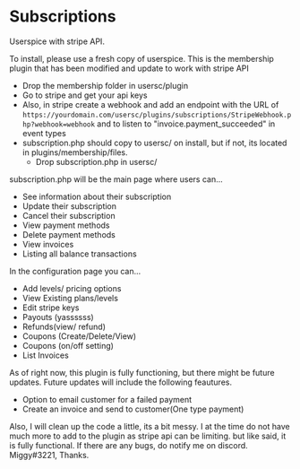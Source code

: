 # Subscriptions
Userspice with stripe API.

To install, please use a fresh copy of userspice. This is the membership plugin that has been modified and update to work with stripe API
- Drop the membership folder in usersc/plugin 
- Go to stripe and get your api keys
- Also, in stripe create a webhook and add an endpoint with the URL of `https://yourdomain.com/usersc/plugins/subscriptions/StripeWebhook.php?webhook=webhook` and to listen to "invoice.payment_succeeded" in event types
- subscription.php should copy to usersc/ on install, but if not, its located in plugins/membership/files.
  - Drop subscription.php in usersc/

subscription.php will be the main page where users can...
  - See information about their subscription
  - Update their subscription
  - Cancel their subscription
  - View payment methods
  - Delete payment methods
  - View invoices
  - Listing all balance transactions 

In the configuration page you can...
  - Add levels/ pricing options
  - View Existing plans/levels
  - Edit stripe keys
  - Payouts (yassssss)
  - Refunds(view/ refund)
  - Coupons (Create/Delete/View)
  - Coupons (on/off setting) 
  - List Invoices 

As of right now, this plugin is fully functioning, but there might be future updates. Future updates will include the following feautures. 
  - Option to email customer for a failed payment
  - Create an invoice and send to customer(One type payment)


Also, I will clean up the code a little, its a bit messy. I at the time do not have much more to add to the plugin as stripe api can be limiting. but like said, it is fully functional. If there are any bugs, do notify me on discord. Miggy#3221, Thanks.
